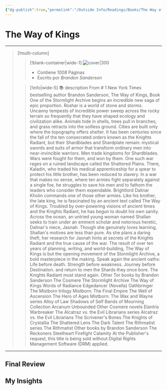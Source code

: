 ```yaml
---
{"dg-publish":true,"permalink":"/Outside Info/Readings/Books/The Way of Kings/","title":"The Way of Kings","updated":"2023-12-30T18:05:52.406-05:00"}
---
```



# The Way of Kings

- - -
> [!multi-column]
> 
> > [!blank-container|wide-1]
> > ![cover|300](http://books.google.com/books/content?id=OHclhBVv-X4C&printsec=frontcover&img=1&zoom=1&edge=curl&source=gbs_api)
> >- Contiene *1008* Páginas
> >- Escrito por *Brandon Sanderson*
> 
> > [!info|wide-5] 📚 description
> > From # 1 New York Times bestselling author Brandon Sanderson, The Way of Kings, Book One of the Stormlight Archive begins an incredible new saga of epic proportion. Roshar is a world of stone and storms. Uncanny tempests of incredible power sweep across the rocky terrain so frequently that they have shaped ecology and civilization alike. Animals hide in shells, trees pull in branches, and grass retracts into the soilless ground. Cities are built only where the topography offers shelter. It has been centuries since the fall of the ten consecrated orders known as the Knights Radiant, but their Shardblades and Shardplate remain: mystical swords and suits of armor that transform ordinary men into near-invincible warriors. Men trade kingdoms for Shardblades. Wars were fought for them, and won by them. One such war rages on a ruined landscape called the Shattered Plains. There, Kaladin, who traded his medical apprenticeship for a spear to protect his little brother, has been reduced to slavery. In a war that makes no sense, where ten armies fight separately against a single foe, he struggles to save his men and to fathom the leaders who consider them expendable. Brightlord Dalinar Kholin commands one of those other armies. Like his brother, the late king, he is fascinated by an ancient text called The Way of Kings. Troubled by over-powering visions of ancient times and the Knights Radiant, he has begun to doubt his own sanity. Across the ocean, an untried young woman named Shallan seeks to train under an eminent scholar and notorious heretic, Dalinar's niece, Jasnah. Though she genuinely loves learning, Shallan's motives are less than pure. As she plans a daring theft, her research for Jasnah hints at secrets of the Knights Radiant and the true cause of the war. The result of over ten years of planning, writing, and world-building, The Way of Kings is but the opening movement of the Stormlight Archive, a bold masterpiece in the making. Speak again the ancient oaths: Life before death. Strength before weakness. Journey before Destination. and return to men the Shards they once bore. The Knights Radiant must stand again. Other Tor books by Brandon Sanderson The Cosmere The Stormlight Archive The Way of Kings Words of Radiance Edgedancer (Novella) Oathbringer The Mistborn trilogy Mistborn: The Final Empire The Well of Ascension The Hero of Ages Mistborn: The Wax and Wayne series Alloy of Law Shadows of Self Bands of Mourning Collection Arcanum Unbounded Other Cosmere novels Elantris Warbreaker The Alcatraz vs. the Evil Librarians series Alcatraz vs. the Evil Librarians The Scrivener's Bones The Knights of Crystallia The Shattered Lens The Dark Talent The Rithmatist series The Rithmatist Other books by Brandon Sanderson The Reckoners Steelheart Firefight Calamity At the Publisher's request, this title is being sold without Digital Rights Management Software (DRM) applied.
> 

- - -

## Final Review

## My Insights
